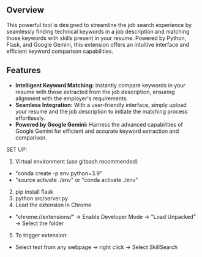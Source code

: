 ## Overview
This powerful tool is designed to streamline the job search experience by seamlessly finding technical keywords in a job description and matching those keywords with skills present in your resume. Powered by Python, Flask, and Google Gemini, this extension offers an intuitive interface and efficient keyword comparison capabilities.

## Features
- **Intelligent Keyword Matching:** Instantly compare keywords in your resume with those extracted from the job description, ensuring alignment with the employer's requirements. 
- **Seamless Integration:** With a user-friendly interface, simply upload your resume and the job description to initiate the matching process effortlessly.
- **Powered by Google Gemini:** Harness the advanced capabilities of Google Gemini for efficient and accurate keyword extraction and comparison.

SET UP:
1. Virtual environment (use gitbash recommended)
- "conda create -p env python=3.9"
- "source activate ./env" or "conda activate ./env"
2. pip install flask
3. python src/server.py
4. Load the extension in Chrome
- "chrome://extensions/" -> Enable Developer Mode -> "Load Unpacked" -> Select the folder
5. To trigger extension: 
- Select text from any webpage -> right click -> Select SkillSearch
